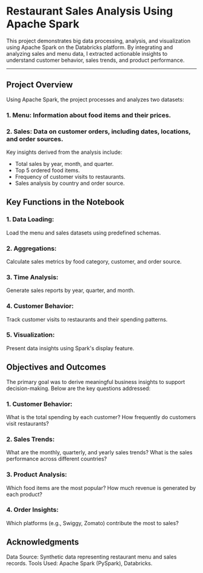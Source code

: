 # Restaurant Sales Analysis Using Apache Spark

This project demonstrates big data processing, analysis, and visualization using Apache Spark on the Databricks platform. By integrating and analyzing sales and menu data, I extracted actionable insights to understand customer behavior, sales trends, and product performance.

---

## Project Overview

Using Apache Spark, the project processes and analyzes two datasets:

### 1. Menu: Information about food items and their prices.
### 2. Sales: Data on customer orders, including dates, locations, and order sources.

Key insights derived from the analysis include:

- Total sales by year, month, and quarter.
- Top 5 ordered food items.
- Frequency of customer visits to restaurants.
- Sales analysis by country and order source.

## Key Functions in the Notebook

### 1. Data Loading:
Load the menu and sales datasets using predefined schemas.

### 2. Aggregations:
Calculate sales metrics by food category, customer, and order source.

### 3. Time Analysis:
Generate sales reports by year, quarter, and month.

### 4. Customer Behavior:
Track customer visits to restaurants and their spending patterns.

### 5. Visualization:
Present data insights using Spark's display feature.

## Objectives and Outcomes

The primary goal was to derive meaningful business insights to support decision-making. Below are the key questions addressed:

### 1. Customer Behavior:
What is the total spending by each customer?
How frequently do customers visit restaurants?

### 2. Sales Trends:
What are the monthly, quarterly, and yearly sales trends?
What is the sales performance across different countries?

### 3. Product Analysis:
Which food items are the most popular?
How much revenue is generated by each product?

### 4. Order Insights:
Which platforms (e.g., Swiggy, Zomato) contribute the most to sales?

## Acknowledgments
Data Source: Synthetic data representing restaurant menu and sales records.
Tools Used: Apache Spark (PySpark), Databricks.
